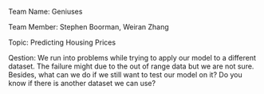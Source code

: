 Team Name: Geniuses

Team Member: Stephen Boorman, Weiran Zhang

Topic: Predicting Housing Prices

Qestion: We run into problems while trying to apply our model to a different dataset. The failure might due to the out of range data but we are not sure. Besides, what can we do if we still want to test our model on it? Do you know if there is another dataset we can use?

